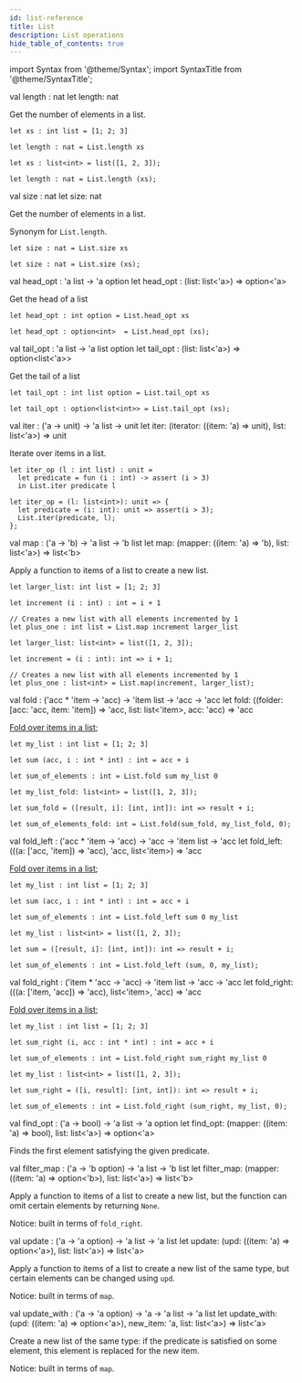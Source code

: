 ```yaml
---
id: list-reference
title: List
description: List operations
hide_table_of_contents: true
---
```


import Syntax from '@theme/Syntax';
import SyntaxTitle from '@theme/SyntaxTitle';

<SyntaxTitle syntax="cameligo">
val length : nat
</SyntaxTitle>

<SyntaxTitle syntax="jsligo">
let length: nat
</SyntaxTitle>

Get the number of elements in a list.

<Syntax syntax="cameligo">

```cameligo group=lists
let xs : int list = [1; 2; 3]

let length : nat = List.length xs
```

</Syntax>

<Syntax syntax="jsligo">

```jsligo group=lists
let xs : list<int> = list([1, 2, 3]);

let length : nat = List.length (xs);
```

</Syntax>

<SyntaxTitle syntax="cameligo">
val size : nat
</SyntaxTitle>

<SyntaxTitle syntax="jsligo">
let size: nat
</SyntaxTitle>

Get the number of elements in a list.

Synonym for `List.length`.

<Syntax syntax="cameligo">

```cameligo group=lists
let size : nat = List.size xs
```

</Syntax>

<Syntax syntax="jsligo">

```jsligo group=lists
let size : nat = List.size (xs);
```

</Syntax>

<SyntaxTitle syntax="cameligo">
val head_opt : 'a list -> 'a option
</SyntaxTitle>

<SyntaxTitle syntax="jsligo">
let head_opt : (list: list&lt;'a&gt;) => option&lt;'a&gt;
</SyntaxTitle>

Get the head of a list

<Syntax syntax="cameligo">

```cameligo group=lists
let head_opt : int option = List.head_opt xs
```

</Syntax>

<Syntax syntax="jsligo">

```jsligo group=lists
let head_opt : option<int>  = List.head_opt (xs);
```

</Syntax>

<SyntaxTitle syntax="cameligo">
val tail_opt : 'a list -> 'a list option
</SyntaxTitle>

<SyntaxTitle syntax="jsligo">
let tail_opt : (list: list&lt;'a&gt;) => option&lt;list&lt;'a&gt;&gt;
</SyntaxTitle>

Get the tail of a list

<Syntax syntax="cameligo">

```cameligo group=lists
let tail_opt : int list option = List.tail_opt xs
```

</Syntax>

<Syntax syntax="jsligo">

```jsligo group=lists
let tail_opt : option<list<int>> = List.tail_opt (xs);
```

</Syntax>

<SyntaxTitle syntax="cameligo">
val iter : ('a -> unit) -> 'a list -> unit
</SyntaxTitle>

<SyntaxTitle syntax="jsligo">
let iter: (iterator: ((item: 'a) => unit), list: list&lt;'a&gt;) => unit
</SyntaxTitle>

Iterate over items in a list.

<Syntax syntax="cameligo">

```cameligo group=lists
let iter_op (l : int list) : unit =
  let predicate = fun (i : int) -> assert (i > 3)
  in List.iter predicate l
```

</Syntax>

<Syntax syntax="jsligo">

```jsligo group=lists
let iter_op = (l: list<int>): unit => {
  let predicate = (i: int): unit => assert(i > 3);
  List.iter(predicate, l);
};
```

</Syntax>

<SyntaxTitle syntax="cameligo">
val map : ('a -> 'b) -> 'a list -> 'b list
</SyntaxTitle>

<SyntaxTitle syntax="jsligo">
let map: (mapper: ((item: 'a) => 'b), list: list&lt;'a&gt;) => list&lt;'b&gt;
</SyntaxTitle>

Apply a function to items of a list to create a new list.

<Syntax syntax="cameligo">

```cameligo group=lists
let larger_list: int list = [1; 2; 3]

let increment (i : int) : int = i + 1

// Creates a new list with all elements incremented by 1
let plus_one : int list = List.map increment larger_list
```

</Syntax>

<Syntax syntax="jsligo">

```jsligo group=lists
let larger_list: list<int> = list([1, 2, 3]);

let increment = (i : int): int => i + 1;

// Creates a new list with all elements incremented by 1
let plus_one : list<int> = List.map(increment, larger_list);
```

</Syntax>

<SyntaxTitle syntax="cameligo">
val fold : ('acc * 'item -> 'acc) -> 'item list -> 'acc -> 'acc
</SyntaxTitle>

<SyntaxTitle syntax="jsligo">
let fold: ((folder: [acc: &apos;acc, item: &apos;item]) => &apos;acc, list: list&lt;&apos;item&gt;, acc: &apos;acc) => &apos;acc
</SyntaxTitle>

[Fold over items in a list](../language-basics/sets-lists-tuples.md#folded-operation-over-lists);

<Syntax syntax="cameligo">

```cameligo group=lists
let my_list : int list = [1; 2; 3]

let sum (acc, i : int * int) : int = acc + i

let sum_of_elements : int = List.fold sum my_list 0
```

</Syntax>

<Syntax syntax="jsligo">

```jsligo group=lists2
let my_list_fold: list<int> = list([1, 2, 3]);

let sum_fold = ([result, i]: [int, int]): int => result + i;

let sum_of_elements_fold: int = List.fold(sum_fold, my_list_fold, 0);
```

</Syntax>

<SyntaxTitle syntax="cameligo">
val fold_left : ('acc * 'item -> 'acc) -> 'acc -> 'item list -> 'acc
</SyntaxTitle>

<SyntaxTitle syntax="jsligo">
let fold_left: (((a: [&apos;acc, &apos;item]) => &apos;acc), &apos;acc, list&lt;&apos;item&gt;) => &apos;acc
</SyntaxTitle>

[Fold over items in a list](../language-basics/sets-lists-tuples.md#folded-operation-over-lists);

<Syntax syntax="cameligo">

```cameligo group=lists
let my_list : int list = [1; 2; 3]

let sum (acc, i : int * int) : int = acc + i

let sum_of_elements : int = List.fold_left sum 0 my_list
```

</Syntax>

<Syntax syntax="jsligo">

```jsligo group=lists3
let my_list : list<int> = list([1, 2, 3]);

let sum = ([result, i]: [int, int]): int => result + i;

let sum_of_elements : int = List.fold_left (sum, 0, my_list);
```

</Syntax>

<SyntaxTitle syntax="cameligo">
val fold_right : ('item * 'acc -> 'acc) -> 'item list -> 'acc -> 'acc
</SyntaxTitle>

<SyntaxTitle syntax="jsligo">
let fold_right: (((a: [&apos;item, &apos;acc]) => &apos;acc), list&lt;&apos;item&gt;, &apos;acc) => &apos;acc
</SyntaxTitle>

[Fold over items in a list](../language-basics/sets-lists-tuples.md#folded-operation-over-lists);

<Syntax syntax="cameligo">

```cameligo group=lists
let my_list : int list = [1; 2; 3]

let sum_right (i, acc : int * int) : int = acc + i

let sum_of_elements : int = List.fold_right sum_right my_list 0
```

</Syntax>

<Syntax syntax="jsligo">

```jsligo group=lists
let my_list : list<int> = list([1, 2, 3]);

let sum_right = ([i, result]: [int, int]): int => result + i;

let sum_of_elements : int = List.fold_right (sum_right, my_list, 0);
```

</Syntax>


<SyntaxTitle syntax="cameligo">
val find_opt : ('a -> bool) -> 'a list -> 'a option
</SyntaxTitle>

<SyntaxTitle syntax="jsligo">
let find_opt: (mapper: ((item: 'a) => bool), list: list&lt;'a&gt;) => option&lt;'a&gt;
</SyntaxTitle>

Finds the first element satisfying the given predicate.


<SyntaxTitle syntax="cameligo">
val filter_map : ('a -> 'b option) -> 'a list -> 'b list
</SyntaxTitle>

<SyntaxTitle syntax="jsligo">
let filter_map: (mapper: ((item: 'a) => option&lt;'b&gt;), list: list&lt;'a&gt;) => list&lt;'b&gt;
</SyntaxTitle>

Apply a function to items of a list to create a new list, but the function can omit certain elements by returning `None`.

Notice: built in terms of `fold_right`.


<SyntaxTitle syntax="cameligo">
val update : ('a -> 'a option) -> 'a list -> 'a list
</SyntaxTitle>

<SyntaxTitle syntax="jsligo">
let update: (upd: ((item: 'a) => option&lt;'a&gt;), list: list&lt;'a&gt;) => list&lt;'a&gt;
</SyntaxTitle>

Apply a function to items of a list to create a new list of the same type, but certain elements can be changed using `upd`.

Notice: built in terms of `map`.


<SyntaxTitle syntax="cameligo">
val update_with : ('a -> 'a option) -> 'a -> 'a list -> 'a list
</SyntaxTitle>

<SyntaxTitle syntax="jsligo">
let update_with: (upd: ((item: 'a) => option&lt;'a&gt;), new_item: 'a, list: list&lt;'a&gt;) => list&lt;'a&gt;
</SyntaxTitle>

Create a new list of the same type: if the predicate is satisfied on some element, this element is replaced for the new item.

Notice: built in terms of `map`.